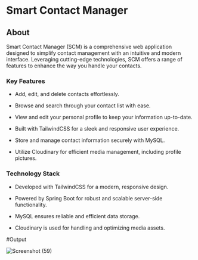 #  Smart Contact Manager
## About
 Smart Contact Manager (SCM) is a comprehensive web application designed to simplify contact management with an intuitive and modern interface.
 Leveraging cutting-edge technologies, SCM offers a range of features to enhance the way you handle your contacts.

### **Key Features**<br>
 * Add, edit, and delete contacts effortlessly.
 
*  Browse and search through your contact list with ease.

*  View and edit your personal profile to keep your information up-to-date.

*  Built with TailwindCSS for a sleek and responsive user experience.

*  Store and manage contact information securely with MySQL.

*  Utilize Cloudinary for efficient media management, including profile pictures.

### **Technology Stack**<br>
*  Developed with TailwindCSS for a modern, responsive design.

*  Powered by Spring Boot for robust and scalable server-side functionality.

* MySQL ensures reliable and efficient data storage.
 
*  Cloudinary is used for handling and optimizing media assets.

#Output

![Screenshot (59)](https://github.com/user-attachments/assets/f62e3958-7da8-448b-81a6-9a3a3fe6b82a)

